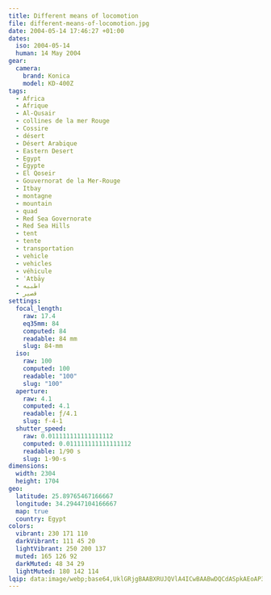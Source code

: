 ```yaml
---
title: Different means of locomotion
file: different-means-of-locomotion.jpg
date: 2004-05-14 17:46:27 +01:00
dates:
  iso: 2004-05-14
  human: 14 May 2004
gear:
  camera:
    brand: Konica
    model: KD-400Z
tags:
  - Africa
  - Afrique
  - Al-Qusair
  - collines de la mer Rouge
  - Cossire
  - désert
  - Désert Arabique
  - Eastern Desert
  - Egypt
  - Égypte
  - El Qoseir
  - Gouvernorat de la Mer-Rouge
  - Itbay
  - montagne
  - mountain
  - quad
  - Red Sea Governorate
  - Red Sea Hills
  - tent
  - tente
  - transportation
  - vehicle
  - vehicles
  - véhicule
  - ʿAtbāy
  - اطبيه
  - قصير‎
settings:
  focal_length:
    raw: 17.4
    eq35mm: 84
    computed: 84
    readable: 84 mm
    slug: 84-mm
  iso:
    raw: 100
    computed: 100
    readable: "100"
    slug: "100"
  aperture:
    raw: 4.1
    computed: 4.1
    readable: ƒ/4.1
    slug: f-4-1
  shutter_speed:
    raw: 0.011111111111111112
    computed: 0.011111111111111112
    readable: 1/90 s
    slug: 1-90-s
dimensions:
  width: 2304
  height: 1704
geo:
  latitude: 25.89765467166667
  longitude: 34.29447104166667
  map: true
  country: Egypt
colors:
  vibrant: 230 171 110
  darkVibrant: 111 45 20
  lightVibrant: 250 200 137
  muted: 165 126 92
  darkMuted: 48 34 29
  lightMuted: 180 142 114
lqip: data:image/webp;base64,UklGRjgBAABXRUJQVlA4ICwBAABwDQCdASpkAEoAP3Goylw0v6kmK/O8W/AuCWMAz6NT29CJKSMl0Fpk+1VCecvtODYZyZH8/LQGH+IIwjo+2bbWaG0JyMot8c52+CIkzOrYQbnmUOLoIuNM2QfnDl08PMx/eJjOjwO3YKC3QsOfMNoIsybKoAD+3obomPEAr2rYgaGhQQ4tGN9ieFh6qJoIncmQAPXdroqfM4ENatBI4VkklpdVtJyVzJYZbfzq0frgXVBknJqckDAJuaBuN5S7gls3uguX+JNGNVNm9Db5IVugeDPag89bt2dR4/B258mzWEtfMg10uneGuP4HlbB8dc1Z3URvsLSVuKQXSnuoJIvdsBGdCZeilrGwIJilO2tzPShfdT0ZjcUktzPhFBBro/NfKEjxKn/WTXpoAAA=
---
```



